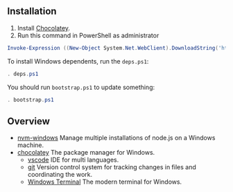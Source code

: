 ## Installation

1. Install [Chocolatey](https://chocolatey.org/).
2. Run this command in PowerShell as administrator

```powershell
Invoke-Expression ((New-Object System.Net.WebClient).DownloadString('https://raw.githubusercontent.com/Tsugami/dotfiles/master/windows/install.ps1'))
```

To install Windows dependents, run the `deps.ps1`:

```powershell
. deps.ps1
```

You should run `bootstrap.ps1` to update something:

```powershell
. bootstrap.ps1
```

## Overview

- [nvm-windows](https://github.com/coreybutler/nvm-windows) Manage multiple installations of node.js on a Windows machine.
- [chocolatey](https://chocolatey.org/) The package manager for Windows.
  - [vscode](https://code.visualstudio.com/) IDE for multi languages.
  - [git](https://git-scm.com/) Version control system for tracking changes in files and coordinating the work.
  - [Windows Terminal](https://apps.microsoft.com/store/detail/windows-terminal/9N0DX20HK701?hl=pt-br&gl=BR) The modern terminal for Windows.
